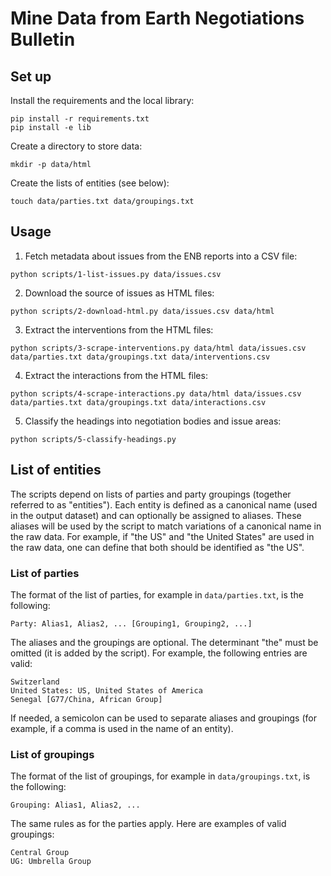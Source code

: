 # Mine Data from Earth Negotiations Bulletin

## Set up

Install the requirements and the local library:

```
pip install -r requirements.txt
pip install -e lib
```

Create a directory to store data:

```
mkdir -p data/html
```

Create the lists of entities (see below):

```
touch data/parties.txt data/groupings.txt
```

## Usage

1. Fetch metadata about issues from the ENB reports into a CSV file:

```
python scripts/1-list-issues.py data/issues.csv
```

2. Download the source of issues as HTML files:

```
python scripts/2-download-html.py data/issues.csv data/html
```

3. Extract the interventions from the HTML files:

```
python scripts/3-scrape-interventions.py data/html data/issues.csv data/parties.txt data/groupings.txt data/interventions.csv
```

4. Extract the interactions from the HTML files:

```
python scripts/4-scrape-interactions.py data/html data/issues.csv data/parties.txt data/groupings.txt data/interactions.csv
```

5. Classify the headings into negotiation bodies and issue areas:

```
python scripts/5-classify-headings.py
```

## List of entities

The scripts depend on lists of parties and party groupings (together referred to as "entities").
Each entity is defined as a canonical name (used in the output dataset) and can optionally be assigned to aliases.
These aliases will be used by the script to match variations of a canonical name in the raw data.
For example, if "the US" and "the United States" are used in the raw data, one can define that both should be identified as "the US".

### List of parties

The format of the list of parties, for example in `data/parties.txt`, is the following:

```
Party: Alias1, Alias2, ... [Grouping1, Grouping2, ...]
```

The aliases and the groupings are optional.
The determinant "the" must be omitted (it is added by the script).
For example, the following entries are valid:

```
Switzerland
United States: US, United States of America
Senegal [G77/China, African Group]
```

If needed, a semicolon can be used to separate aliases and groupings (for example, if a comma is used in the name of an entity).

### List of groupings

The format of the list of groupings, for example in `data/groupings.txt`, is the following:

```
Grouping: Alias1, Alias2, ...
```

The same rules as for the parties apply.
Here are examples of valid groupings:

```
Central Group
UG: Umbrella Group
```
